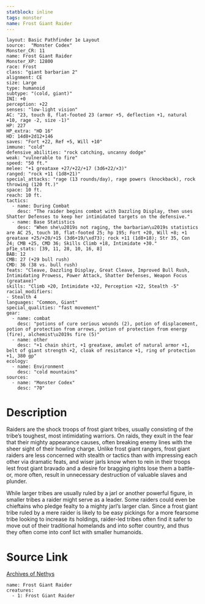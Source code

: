 ```yaml
---
statblock: inline
tags: monster
name: Frost Giant Raider
---
```

```statblock
layout: Basic Pathfinder 1e Layout
source:  "Monster Codex"
Monster_CR: 11
name: Frost Giant Raider
Monster_XP: 12800
race: Frost
class: "giant barbarian 2"
alignment: CE
size: Large
type: humanoid
subtype: "(cold, giant)"
INI: +0
perception: +22
senses: "low-light vision"
AC: "23, touch 8, flat-footed 23 (armor +5, deflection +1, natural +10, rage -2, size -1)"
HP: 227
HP_extra: "HD 16"
HD: 14d8+2d12+146
saves: "Fort +22, Ref +5, Will +10"
immune: "cold"
defensive_abilities: "rock catching, uncanny dodge"
weak: "vulnerable to fire"
speed: "50 ft."
melee: "+1 greataxe +27/+22/+17 (3d6+22/×3)"
ranged: "rock +11 (1d8+21)"
special_attacks: "rage (13 rounds/day), rage powers (knockback), rock throwing (120 ft.)"
space: 10 ft.
reach: 10 ft.
tactics:
  - name: During Combat
    desc: "The raider begins combat with Dazzling Display, then uses Shatter Defenses to keep her intimidated targets on the defensive."
  - name: Base Statistics
    desc: "When she\u2019s not raging, the barbarian\u2019s statistics are AC 25, touch 10, flat-footed 25; hp 195; Fort +20, Will +8; +1 greataxe +25/+20/+15 (3d6+19/\xd73); rock +11 (1d8+18); Str 35, Con 24; CMB +25, CMD 36; Skills Climb +18, Intimidate +30."
pf1e_stats: [39, 11, 28, 10, 16, 8]
BAB: 12
CMB: 27 (+29 bull rush)
CMD: 36 (38 vs. bull rush)
feats: "Cleave, Dazzling Display, Great Cleave, Improved Bull Rush, Intimidating Prowess, Power Attack, Shatter Defenses, Weapon Focus (greataxe)"
skills: "Climb +20, Intimidate +32, Perception +22, Stealth -5"
racial_modifiers:
- Stealth 4
languages: "Common, Giant"
special_qualities: "fast movement"
gear:
  - name: combat
    desc: "potions of cure serious wounds (2), potion of displacement, potion of protection from arrows, potion of protection from energy (fire), alchemist\u2019s fire (5)"
  - name: other
    desc: "+1 chain shirt, +1 greataxe, amulet of natural armor +1, belt of giant strength +2, cloak of resistance +1, ring of protection +1, 380 gp"
ecology:
  - name: Environment
    desc: "cold mountains"
sources:
  - name: "Monster Codex"
    desc: "70"
```
# Description
Raiders are the shock troops of frost giant tribes, usually consisting of the tribe’s toughest, most intimidating warriors. On raids, they exult in the fear that their mighty appearance causes, often breaking enemy lines with the sheer sight of their howling charge. Unlike frost giant rangers, frost giant raiders are less concerned with stealth or tactics than with impressing each other via dramatic feats, and wiser jarls know when to rein in their troops lest frost giant bravado and a desire for bragging rights lose them a battle-or, more often, result in unnecessary destruction of valuable slaves and plunder.

 While larger tribes are usually ruled by a jarl or another powerful figure, in smaller tribes a raider might serve as a leader. Some raiders could even be chieftains who pledge fealty to a mighty jarl’s larger clan. Since a frost giant tribe ruled by a mere raider is likely to be easy pickings for a more fearsome tribe looking to increase its holdings, raider-led tribes often find it safer to move out of their traditional homelands and into softer country, and thus they often come into conf lict with smaller humanoids.
# Source Link
[Archives of Nethys](https://aonprd.com/MonsterDisplay.aspx?ItemName=Frost%20Giant%20Raider)
```encounter-table
name: Frost Giant Raider
creatures:
  - 1: Frost Giant Raider
```
